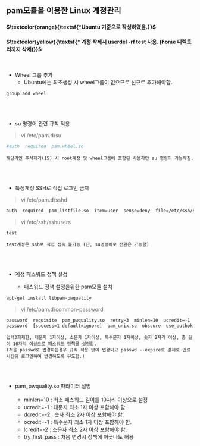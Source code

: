 ## pam모듈을 이용한 Linux 계정관리

#### $\textcolor{orange}{\textsf{*Ubuntu 기준으로 작성하였음.}}$ 
#### $\textcolor{yellow}{\textsf{* 계정 삭제시 userdel -rf test 사용. (home 디렉토리까지 삭제)}}$ 

</br>

* Wheel 그룹 추가
  - Ubuntu에는 최초생성 시 wheel그룹이 없으므로 신규로 추가해야함.
```bash
group add wheel
```
</br></br>

* su 명령어 관련 규칙 적용
      
>vi /etc/pam.d/su

```bash
#auth  required  pam.wheel.so  
```
`해당라인 주석제거(15) 시 root계정 및 wheel그룹에 포함된 사용자만 su 명령이 가능해짐.`

</br></br>

- 특정계정 SSH로 직접 로그인 금지
  
>vi /etc/pam.d/sshd

```bash
auth  required  pam_listfile.so  item=user  sense=deny  file=/etc/ssh/sshusers  onerr=succed
```

>vi /etc/ssh/sshusers

```
test
```
`test계정은 ssh로 직접 접속 불가능 (단, su명령어로 전환은 가능함)`

</br></br>

* 계정 패스워드 정책 설정
  
  - 패스워드 정책 설정을위한 pam모듈 설치
```bash
apt-get install libpam-pwquality 
```

>vi /etc/pam.d/common-password

```bash
password  requisite  pam_pwquality.so  retry=3  minlen=10  ucredit=-1  dcredit=-2  ocredit=-1 lcredit=-2 #추가
password  [success=1 default=ignore]  pam_unix.so  obscure  use_authok  try_first_pass  sha512
```

`입력3회제한, 대문자 1자이상, 소문자 1자이상, 특수문자 1자이상, 숫자 2자리 이상, 총 길이 10자리 이상으로 패스워드 정책을 설정함.` </br>
`(처음 passwd로 변경하는경우 규칙 적용 없이 변경되고 passwd --expire로 강제로 만료시킨뒤 로그인하여 변경하도록 유도함.)`

</br></br>

* pam_pwquality.so 파라미터 설명 </br></br>
  - minlen=10   : 최소 패스워드 길이를 10자리 이상으로 설정
  - ucredit=-1  : 대문자 최소 1자 이상 포함해야 함.
  - dcredit=-2  : 숫자 최소 2자 이상 포함해야 함.
  - ocredit=-1  : 특수문자 최소 1자 이상 포함해야 함.
  - lcredit=-2  : 소문자 최소 2자 이상 포함해야 함.
  - try_first_pass : 처음 변경시 정책에 어긋나도 허용
     

